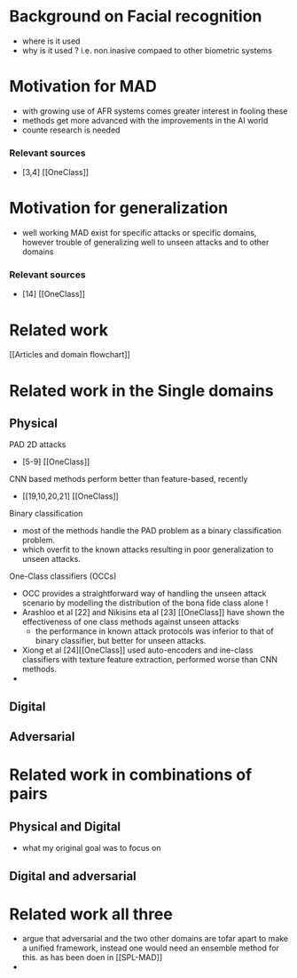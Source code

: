 
# Background on Facial recognition
- where is it used
- why is it used ? i.e. non.inasive compaed to other biometric systems

# Motivation for MAD 
- with growing use of AFR systems comes greater interest in fooling these
- methods get more advanced with the improvements in the AI world
- counte research is needed
### Relevant sources 
- [3,4] [[OneClass]]
# Motivation for generalization 
- well working MAD exist for specific attacks or specific domains, however trouble of generalizing well to unseen attacks and to other domains

### Relevant sources 
- [14] [[OneClass]]

# Related work 
[[Articles and domain flowchart]]
# Related work in the Single domains 
## Physical 
PAD 2D attacks 
- [5-9] [[OneClass]]

CNN based methods perform better than feature-based, recently 
- [[19,10,20,21] [[OneClass]]

Binary classification
- most of the methods handle the PAD problem as a binary classification problem.
- which overfit to the known attacks resulting in poor generalization to unseen attacks.

One-Class classifiers (OCCs)
- OCC provides a straightforward way of handling the unseen attack scenario by modelling the distribution of the bona fide class alone !
- Arashloo et al [22] and Nikisins eta al [23] [[OneClass]] have shown the effectiveness of one class methods against unseen attacks
    - the performance in known attack protocols was inferior to that of binary classifier, but better for unseen attacks.
- Xiong et al [24][[OneClass]] used auto-encoders and ine-class classifiers with texture feature extraction, performed worse than CNN methods.
- 


## Digital 
## Adversarial 

# Related work in combinations of pairs 
## Physical and Digital 
- what my original goal was to focus on 
## Digital and adversarial 

# Related work all three 
- argue that adversarial and the two other domains are tofar apart to make a unified framework, instead one would need an ensemble method for this. as has been doen in [[SPL-MAD]]
- 
